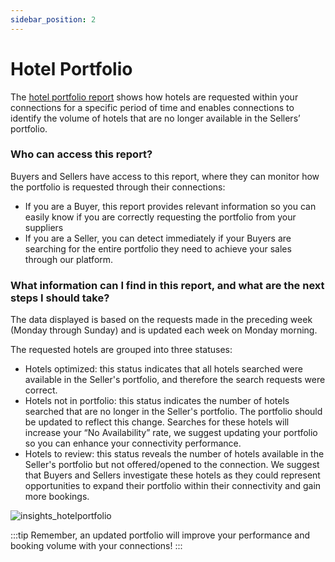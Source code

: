 ```yaml
---
sidebar_position: 2
---
```


# Hotel Portfolio

The [hotel portfolio report](https://app.travelgatex.com/insights/hotel-portfolio) shows how hotels are requested within your connections for a specific period of time and enables connections to identify the volume of hotels that are no longer available in the Sellers’ portfolio.

### Who can access this report?

Buyers and Sellers have access to this report, where they can monitor how the portfolio is requested through their connections:
- If you are a Buyer, this report provides relevant information so you can easily know if you are correctly requesting the portfolio from your suppliers
- If you are a Seller, you can detect immediately if your Buyers are searching for the entire portfolio they need to achieve your sales through our platform.

### What information can I find in this report, and what are the next steps I should take?

The data displayed is based on the requests made in the preceding week (Monday through Sunday) and is updated each week on Monday morning.  

The requested hotels are grouped into three statuses:
- Hotels optimized: this status indicates that all hotels searched were available in the Seller's portfolio, and therefore the search requests were correct.
- Hotels not in portfolio: this status indicates the number of hotels searched that are no longer in the Seller's portfolio. The portfolio should be updated to reflect this change. Searches for these hotels will increase your “No Availability” rate, we suggest updating your portfolio so you can enhance your connectivity performance.
- Hotels to review: this status reveals the number of hotels available in the Seller's portfolio but not offered/opened to the connection. We suggest that Buyers and Sellers investigate these hotels as they could represent opportunities to expand their portfolio within their connectivity and gain more bookings.

![insights_hotelportfolio](https://storage.travelgate.com//kbase/insights_hotelportfolio.jpg)

:::tip
Remember, an updated portfolio will improve your performance and booking volume with your connections!
:::

